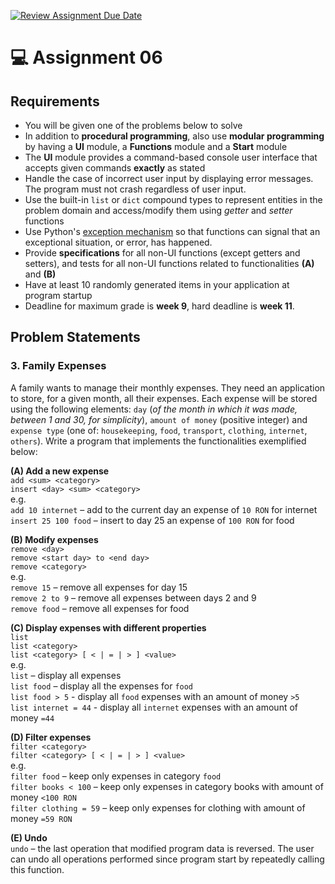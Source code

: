 [![Review Assignment Due Date](https://classroom.github.com/assets/deadline-readme-button-24ddc0f5d75046c5622901739e7c5dd533143b0c8e959d652212380cedb1ea36.svg)](https://classroom.github.com/a/0NiWzAn2)
# :computer: Assignment 06

## Requirements
- You will be given one of the problems below to solve
- In addition to **procedural programming**, also use **modular programming** by having a **UI** module, a **Functions** module and a **Start** module
- The **UI** module provides a command-based console user interface that accepts given commands **exactly** as stated
- Handle the case of incorrect user input by displaying error messages. The program must not crash regardless of user input.
- Use the built-in `list` or `dict` compound types to represent entities in the problem domain and access/modify them using *getter* and *setter* functions
- Use Python's [exception mechanism](https://docs.python.org/3/tutorial/errors.html) so that functions can signal that an exceptional situation, or error, has happened.
- Provide **specifications** for all non-UI functions (except getters and setters), and tests for all non-UI functions related to functionalities **(A)** and **(B)**
- Have at least 10 randomly generated items in your application at program startup
- Deadline for maximum grade is **week 9**, hard deadline is **week 11**.

## Problem Statements
### 3. Family Expenses
A family wants to manage their monthly expenses. They need an application to store, for a given month, all their expenses. Each expense will be stored using the following elements: `day` (*of the month in which it was made, between 1 and 30, for simplicity*), `amount of money` (positive integer) and `expense type` (one of: `housekeeping`, `food`, `transport`, `clothing`, `internet`, `others`). Write a program that implements the functionalities exemplified below:

**(A) Add a new expense**\
`add <sum> <category>`\
`insert <day> <sum> <category>`\
e.g.\
`add 10 internet` – add to the current day an expense of `10 RON` for internet\
`insert 25 100 food` – insert to day 25 an expense of `100 RON` for food

**(B) Modify expenses**\
`remove <day>`\
`remove <start day> to <end day>`\
`remove <category>`\
e.g.\
`remove 15` – remove all expenses for day 15\
`remove 2 to 9` – remove all expenses between days 2 and 9\
`remove food` – remove all expenses for food

**(C) Display expenses with different properties**\
`list`\
`list <category>`\
`list <category> [ < | = | > ] <value>`\
e.g.\
`list` – display all expenses\
`list food` – display all the expenses for `food`\
`list food > 5` - display all `food` expenses with an amount of money `>5`\
`list internet = 44` - display all `internet` expenses with an amount of money `=44`

**(D) Filter expenses**\
`filter <category>`\
`filter <category> [ < | = | > ] <value>`\
e.g.\
`filter food` – keep only expenses in category `food`\
`filter books < 100` – keep only expenses in category books with amount of money `<100 RON`\
`filter clothing = 59` – keep only expenses for clothing with amount of money `=59 RON`

**(E) Undo**\
`undo` – the last operation that modified program data is reversed. The user can undo all operations performed since program start by repeatedly calling this function.